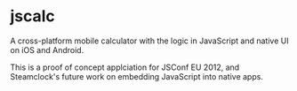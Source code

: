 jscalc
======

A cross-platform mobile calculator with the logic in JavaScript and native UI on iOS and Android.

This is a proof of concept applciation for JSConf EU 2012, and Steamclock's future work on embedding JavaScript into native apps.
